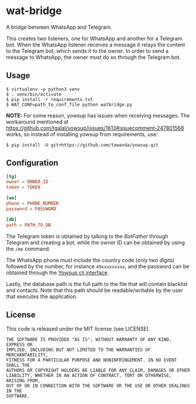 # wat-bridge

A bridge between WhatsApp and Telegram.

This creates two listeners, one for WhatsApp and another for a Telegram bot. When the WhatsApp listener receives a message it relays the content to the Telegram bot, which sends it to the owner. In order to send a message to WhatsApp, the owner must do so through the Telegram bot.

## Usage

```
$ virtualenv -p python3 venv
$ . venv/bin/activate
$ pip install -r requirements.txt
$ WAT_CONF=path_to_conf_file python watbridge.py
```

**NOTE:** For some reason, yowsup has issues when receiving messages. The workaround mentioned at <https://github.com/tgalal/yowsup/issues/1613#issuecomment-247801568> works, so instead of installing yowsup from requirements, use:

```
$ pip install -U git+https://github.com/tawanda/yowsup.git
```

## Configuration

```conf
[tg]
owner = ONWER_ID
token = TOKEN

[wa]
phone = PHONE_NUMBER
password = PASSWORD

[db]
path = PATH_TO_DB
```

The Telegram token is obtained by talking to the *BotFather* through Telegram and creating a bot, while the owner ID can be obtained by using the `/me` command.

The WhatsApp phone must include the country code (only two digits) followed by the number, for instance `49xxxxxxxxx`, and the password can be obtained through the [Yowsup cli interface](https://github.com/tgalal/yowsup/wiki/yowsup-cli-2.0).

Lastly, the database path is the full path to the file that will contain blacklist and contacts. Note that this path should be readable/writable by the user that executes the application.

## License

This code is released under the MIT license (see LICENSE).

```
THE SOFTWARE IS PROVIDED "AS IS", WITHOUT WARRANTY OF ANY KIND, EXPRESS OR
IMPLIED, INCLUDING BUT NOT LIMITED TO THE WARRANTIES OF MERCHANTABILITY,
FITNESS FOR A PARTICULAR PURPOSE AND NONINFRINGEMENT. IN NO EVENT SHALL THE
AUTHORS OR COPYRIGHT HOLDERS BE LIABLE FOR ANY CLAIM, DAMAGES OR OTHER
LIABILITY, WHETHER IN AN ACTION OF CONTRACT, TORT OR OTHERWISE, ARISING FROM,
OUT OF OR IN CONNECTION WITH THE SOFTWARE OR THE USE OR OTHER DEALINGS IN THE
SOFTWARE.
```
